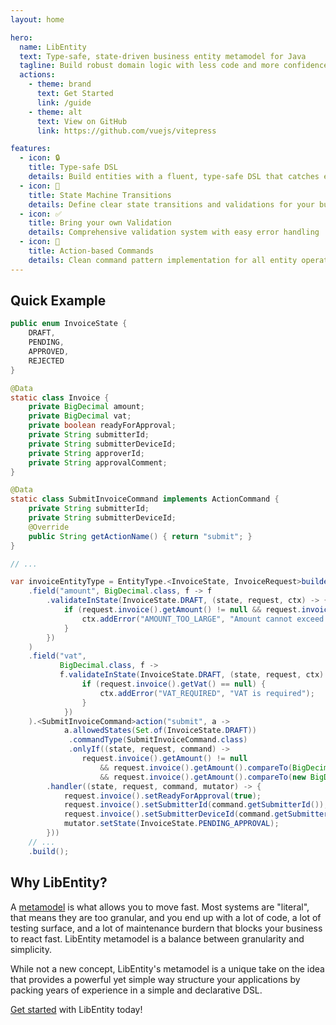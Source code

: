 ```yaml
---
layout: home

hero:
  name: LibEntity
  text: Type-safe, state-driven business entity metamodel for Java
  tagline: Build robust domain logic with less code and more confidence. Perfect for teams who value both flexibility and productivity.
  actions:
    - theme: brand
      text: Get Started
      link: /guide
    - theme: alt
      text: View on GitHub
      link: https://github.com/vuejs/vitepress

features:
  - icon: 🔒
    title: Type-safe DSL
    details: Build entities with a fluent, type-safe DSL that catches errors at compile time
  - icon: 🔄
    title: State Machine Transitions
    details: Define clear state transitions and validations for your business entities
  - icon: ✅
    title: Bring your own Validation
    details: Comprehensive validation system with easy error handling
  - icon: 🎯
    title: Action-based Commands
    details: Clean command pattern implementation for all entity operations
---
```


## Quick Example

```java
public enum InvoiceState {
    DRAFT,
    PENDING,
    APPROVED,
    REJECTED
}

@Data
static class Invoice {
    private BigDecimal amount;
    private BigDecimal vat;
    private boolean readyForApproval;
    private String submitterId;
    private String submitterDeviceId;
    private String approverId;
    private String approvalComment;
}

@Data
static class SubmitInvoiceCommand implements ActionCommand {
    private String submitterId;
    private String submitterDeviceId;
    @Override
    public String getActionName() { return "submit"; }
}

// ... 

var invoiceEntityType = EntityType.<InvoiceState, InvoiceRequest>builder("Invoice")
    .field("amount", BigDecimal.class, f -> f
        .validateInState(InvoiceState.DRAFT, (state, request, ctx) -> {
            if (request.invoice().getAmount() != null && request.invoice().getAmount().compareTo(new BigDecimal("10000")) > 0) {
                ctx.addError("AMOUNT_TOO_LARGE", "Amount cannot exceed 10,000");
            }
        })
    )
    .field("vat",
           BigDecimal.class, f -> 
           f.validateInState(InvoiceState.DRAFT, (state, request, ctx) -> {
                if (request.invoice().getVat() == null) {
                    ctx.addError("VAT_REQUIRED", "VAT is required");
                }
            })
    ).<SubmitInvoiceCommand>action("submit", a ->
            a.allowedStates(Set.of(InvoiceState.DRAFT))
             .commandType(SubmitInvoiceCommand.class)
             .onlyIf((state, request, command) ->
                request.invoice().getAmount() != null
                    && request.invoice().getAmount().compareTo(BigDecimal.ZERO) > 0
                    && request.invoice().getAmount().compareTo(new BigDecimal("10000")) <= 0)
        .handler((state, request, command, mutator) -> {
            request.invoice().setReadyForApproval(true);
            request.invoice().setSubmitterId(command.getSubmitterId());
            request.invoice().setSubmitterDeviceId(command.getSubmitterDeviceId());
            mutator.setState(InvoiceState.PENDING_APPROVAL);
        }))
    // ... 
    .build();
```

## Why LibEntity?

A [metamodel](https://en.wikipedia.org/wiki/Metamodeling) is what allows you to move fast. Most systems are "literal", that means they are too granular, and you end up with a lot of code, a lot of testing surface, and a lot of maintenance burdern that blocks your business to react fast. LibEntity metamodel is a balance between granularity and simplicity.

While not a new concept, LibEntity's metamodel is a unique take on the idea that provides a powerful yet simple way structure your applications by packing years of experience in a simple and declarative DSL.

[Get started](/guide) with LibEntity today!
